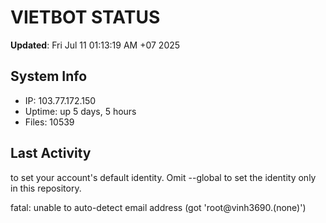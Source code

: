 # VIETBOT STATUS
**Updated**: Fri Jul 11 01:13:19 AM +07 2025

## System Info
- IP: 103.77.172.150
- Uptime: up 5 days, 5 hours
- Files: 10539

## Last Activity

to set your account's default identity.
Omit --global to set the identity only in this repository.

fatal: unable to auto-detect email address (got 'root@vinh3690.(none)')
